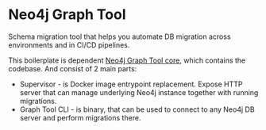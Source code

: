 # Neo4j Graph Tool

Schema migration tool that helps you automate DB migration across environments and in CI/CD pipelines.

This boilerplate is dependent [Neo4j Graph Tool core](https://github.com/indykite/neo4j-graph-tool-core), which contains the codebase.
And consist of 2 main parts:

- Supervisor - is Docker image entrypoint replacement. Expose HTTP server that can manage underlying Neo4j instance together with running migrations.
- Graph Tool CLI - is binary, that can be used to connect to any Neo4j DB server and perform migrations there.
